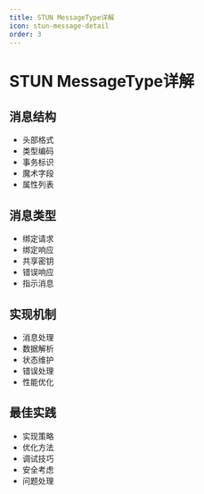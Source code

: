 ```yaml
---
title: STUN MessageType详解
icon: stun-message-detail
order: 3
---
```


# STUN MessageType详解

## 消息结构
- 头部格式
- 类型编码
- 事务标识
- 魔术字段
- 属性列表

## 消息类型
- 绑定请求
- 绑定响应
- 共享密钥
- 错误响应
- 指示消息

## 实现机制
- 消息处理
- 数据解析
- 状态维护
- 错误处理
- 性能优化

## 最佳实践
- 实现策略
- 优化方法
- 调试技巧
- 安全考虑
- 问题处理
